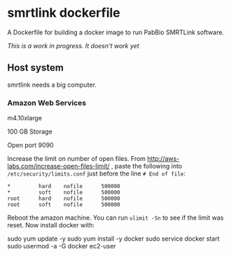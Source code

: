 # smrtlink dockerfile

A Dockerfile for building a docker image to run PabBio SMRTLink software.

*This is a work in progress. It doesn't work yet*

## Host system

smrtlink needs a big computer.

### Amazon Web Services

m4.10xlarge

100 GB Storage

Open port 9090

Increase the limit on number of open files. From http://aws-labs.com/increase-open-files-limit/ , paste the following into `/etc/security/limits.conf` just before the line `# End of file`: 

    *         hard    nofile      500000
    *         soft    nofile      500000
    root      hard    nofile      500000
    root      soft    nofile      500000

Reboot the amazon machine. You can run `ulimit -Sn` to see if the limit was reset. Now install docker with:

sudo yum update -y
sudo yum install -y docker
sudo service docker start
sudo usermod -a -G docker ec2-user

